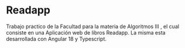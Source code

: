 # Readapp

Trabajo practico de la Facultad para la materia de Algoritmos III , el cual consiste en una Aplicación web de libros Readapp. La misma esta desarrollada con Angular 18 y Typescript.
